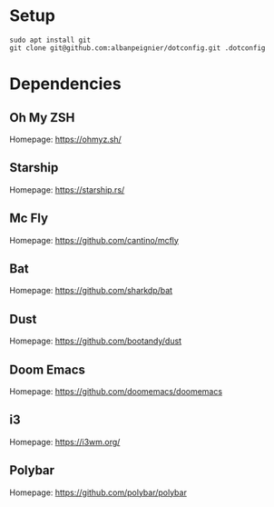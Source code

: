 

# Setup

```
sudo apt install git
git clone git@github.com:albanpeignier/dotconfig.git .dotconfig
```

# Dependencies

## Oh My ZSH

Homepage: https://ohmyz.sh/

## Starship

Homepage: https://starship.rs/

## Mc Fly

Homepage: https://github.com/cantino/mcfly

## Bat

Homepage: https://github.com/sharkdp/bat

## Dust

Homepage: https://github.com/bootandy/dust

## Doom Emacs

Homepage: https://github.com/doomemacs/doomemacs

## i3

Homepage: https://i3wm.org/

## Polybar

Homepage: https://github.com/polybar/polybar
